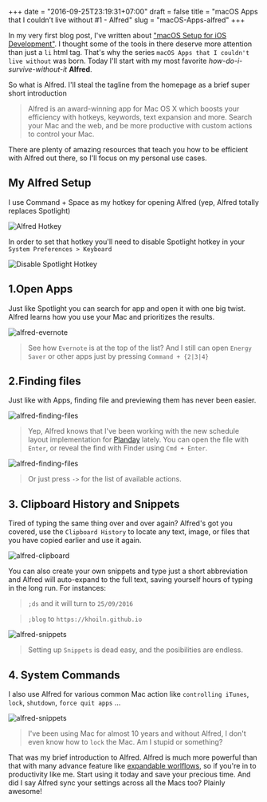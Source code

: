 +++
date = "2016-09-25T23:19:31+07:00"
draft = false
title = "macOS Apps that I couldn’t live without #1 - Alfred"
slug = "macOS-Apps-alfred"
+++

In my very first blog post, I've written about ["macOS Setup for iOS Development"](/blog/my-macos-setup-for-ios-development/). I thought some of the tools in there deserve more attention than just a `li` html tag. That's why the series `macOS Apps that I couldn't live without` was born. Today I'll start with my most favorite *how-do-i-survive-without-it* **Alfred**.

So what is Alfred. I'll steal the tagline from the homepage as a brief super short introduction

>Alfred is an award-winning app for Mac OS X which boosts your efficiency with hotkeys, keywords, text expansion and more. Search your Mac and the web, and be more productive with custom actions to control your Mac.

There are plenty of amazing resources that teach you how to be efficient with Alfred out there, so I'll focus on my personal use cases.

## My Alfred Setup

I use Command + Space as my hotkey for opening Alfred (yep, Alfred totally replaces Spotlight)

![Alfred Hotkey](/images/alfred_hotkey.png)

In order to set that hotkey you'll need to disable Spotlight hotkey in your `System Preferences > Keyboard`

![Disable Spotlight Hotkey](/images/disable_spotlight_hotkey.png)

## 1.Open Apps

Just like Spotlight you can search for app and open it with one big twist. Alfred learns how you use your Mac and prioritizes the results.

![alfred-evernote](/images/alfred_evernote.png)

>See how `Evernote` is at the top of the list? And I still can open `Energy Saver` or other apps just by pressing `Command + {2|3|4}`

## 2.Finding files

Just like with Apps, finding file and previewing them has never been easier.

![alfred-finding-files](/images/searching_file1.png)

>Yep, Alfred knows that I've been working with the new schedule layout implementation for [Planday](https://www.planday.com) lately. You can open the file with `Enter`, or reveal the find with Finder using `Cmd + Enter`.

![alfred-finding-files](/images/searching_file2.png)

>Or just press `->` for the list of available actions.

## 3. Clipboard History and Snippets

Tired of typing the same thing over and over again? Alfred's got you covered, use the `Clipboard History` to locate any text, image, or files that you have copied earlier and use it again.

![alfred-clipboard](/images/alfred_clipboard.png)

You can also create your own snippets and type just a short abbreviation and Alfred will auto-expand to the full text, saving yourself hours of typing in the long run. For instances:

>`;ds` and it will turn to `25/09/2016`

>`;blog` to `https://khoiln.github.io`

![alfred-snippets](/images/alfred_snippets.png)

> Setting up `Snippets` is dead easy, and the posibilities are endless.

## 4. System Commands

I also use Alfred for various common Mac action like `controlling iTunes`, `lock`, `shutdown`, `force quit apps` ...

![alfred-snippets](/images/alfred_lock.png)

>I've been using Mac for almost 10 years and without Alfred, I don't even know how to `lock` the Mac. Am I stupid or something?

That was my brief introduction to Alfred. Alfred is much more powerful than that with many advance feature like [expandable worlflows](https://www.alfredapp.com/workflows/), so if you're in to productivity like me. Start using it today and save your precious time. And did I say Alfred sync your settings across all the Macs too? Plainly awesome!
